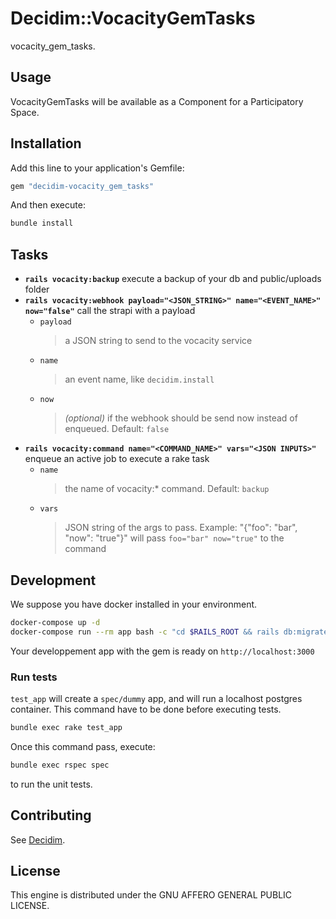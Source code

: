 # Decidim::VocacityGemTasks

vocacity_gem_tasks.

## Usage

VocacityGemTasks will be available as a Component for a Participatory
Space.

## Installation

Add this line to your application's Gemfile:

```ruby
gem "decidim-vocacity_gem_tasks"
```

And then execute:

```sh
bundle install
```
## Tasks

* **`rails vocacity:backup`** execute a backup of your db and public/uploads folder
* **`rails vocacity:webhook payload="<JSON_STRING>" name="<EVENT_NAME>" now="false"`** call the strapi with a payload
    * `payload`
        > a JSON string to send to the vocacity service
    * `name`
        > an event name, like `decidim.install`
    * `now` 
        > _(optional)_ if the webhook should be send now instead of enqueued. 
        > Default: `false`
* **`rails vocacity:command name="<COMMAND_NAME>" vars="<JSON INPUTS>"`** enqueue an active job to execute a rake task
    * `name`
        > the name of vocacity:* command.
        > Default: `backup`
    * `vars`
        > JSON string of the args to pass.
        > Example: "{\"foo\": \"bar\", \"now\": \"true\"}" will pass `foo="bar" now="true"` to the command



## Development
We suppose you have docker installed in your environment.

```sh
docker-compose up -d
docker-compose run --rm app bash -c "cd $RAILS_ROOT && rails db:migrate"
```

Your developpement app with the gem is ready on `http://localhost:3000`

### Run tests

`test_app` will create a `spec/dummy` app, and will run a localhost postgres container.
This command have to be done before executing tests.
```sh
bundle exec rake test_app
```

Once this command pass, execute:
```sh
bundle exec rspec spec
```
to run the unit tests.

## Contributing

See [Decidim](https://github.com/decidim/decidim).

## License

This engine is distributed under the GNU AFFERO GENERAL PUBLIC LICENSE.
